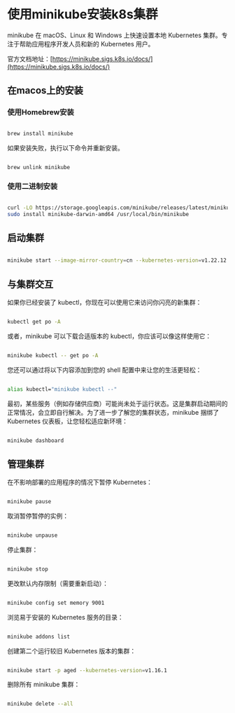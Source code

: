# 使用minikube安装k8s集群

minikube 在 macOS、Linux 和 Windows 上快速设置本地 Kubernetes 集群。专注于帮助应用程序开发人员和新的 Kubernetes 用户。

官方文档地址：[https://minikube.sigs.k8s.io/docs/](https://minikube.sigs.k8s.io/docs/)

## 在macos上的安装

### 使用Homebrew安装

```bash

brew install minikube

```

如果安装失败，执行以下命令并重新安装。

```bash

brew unlink minikube

```

### 使用二进制安装

```bash

curl -LO https://storage.googleapis.com/minikube/releases/latest/minikube-darwin-amd64
sudo install minikube-darwin-amd64 /usr/local/bin/minikube

```


## 启动集群

```bash

minikube start --image-mirror-country=cn --kubernetes-version=v1.22.12 --memory 8192


```

## 与集群交互

如果你已经安装了 kubectl，你现在可以使用它来访问你闪亮的新集群：

```bash

kubectl get po -A


```

或者，minikube 可以下载合适版本的 kubectl，你应该可以像这样使用它：

```bash

minikube kubectl -- get po -A

```

您还可以通过将以下内容添加到您的 shell 配置中来让您的生活更轻松：


```bash

alias kubectl="minikube kubectl --"


```

最初，某些服务（例如存储供应商）可能尚未处于运行状态。这是集群启动期间的正常情况，会立即自行解决。为了进一步了解您的集群状态，minikube 捆绑了 Kubernetes 仪表板，让您轻松适应新环境：

```bash

minikube dashboard

```

## 管理集群

在不影响部署的应用程序的情况下暂停 Kubernetes：

```bash

minikube pause


```

取消暂停暂停的实例：

```bash

minikube unpause


```

停止集群：

```bash

minikube stop

```

更改默认内存限制（需要重新启动）：

```bash

minikube config set memory 9001

```

浏览易于安装的 Kubernetes 服务的目录：

```bash

minikube addons list

```

创建第二个运行较旧 Kubernetes 版本的集群：

```bash

minikube start -p aged --kubernetes-version=v1.16.1

```

删除所有 minikube 集群：

```bash

minikube delete --all

```